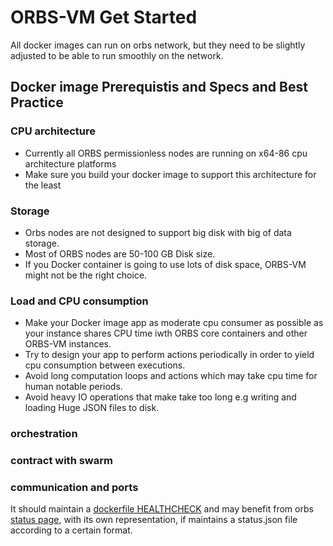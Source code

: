 # ORBS-VM Get Started 
All docker images can run on orbs network, but they need to be slightly adjusted to be able to run smoothly on the network.

## Docker image Prerequistis and Specs and Best Practice

### CPU architecture
- Currently all ORBS permissionless nodes are running on x64-86 cpu architecture platforms
- Make sure you build your docker image to support this architecture for the least

### Storage 
- Orbs nodes are not designed to support big disk with big of data storage.
- Most of ORBS nodes are 50-100 GB Disk size.
- If you Docker container is going to use lots of disk space, ORBS-VM might not be the right choice.

### Load and CPU consumption
- Make your Docker image app as moderate cpu consumer as possible as your instance shares CPU time iwth ORBS core containers and other ORBS-VM instances.
- Try to design your app to perform actions periodically in order to yield cpu consumption between executions.
- Avoid long computation loops and actions which may take cpu time for human notable periods.
- Avoid heavy IO operations that make take too long e.g writing and loading Huge JSON files to disk. 

### orchestration

### contract with swarm

### communication and ports

It should maintain a [dockerfile HEALTHCHECK](https://docs.docker.com/engine/reference/builder/) and may benefit from orbs [status page](http://status.orbs.network), with its own representation, if maintains a status.json file according to a certain format.





